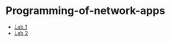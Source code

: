 # Programming-of-network-apps

  * [Lab 1](https://github.com/SergeiMikhailovskii/Programming-of-network-apps/tree/master/Lab%201)
  * [Lab 2](https://github.com/SergeiMikhailovskii/Programming-of-network-apps/tree/master/Lab2)
